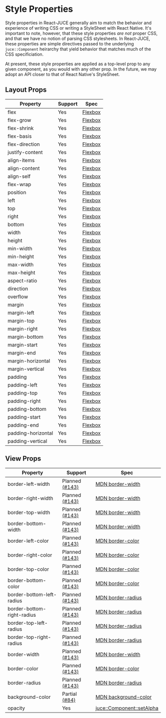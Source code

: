 # Style Properties

Style properties in React-JUCE generally aim to match the behavior and experience
of writing CSS or writing a StyleSheet with React Native. It's important to note, however,
that these style properties _are not_ proper CSS, and that we have no notion of parsing CSS
stylesheets. In React-JUCE, these properties are simple directives passed to the underlying `juce::Component`
heirarchy that yield behavior that matches much of the CSS specificiation.

At present, these style properties are applied as a top-level prop to any given component, as you would with
any other prop. In the future, we may adopt an API closer to that of React Native's StyleSheet.

## Layout Props

| Property | Support | Spec |
| -- | -- | -- |
| flex | Yes | [Flexbox](https://developer.mozilla.org/en-US/docs/Learn/CSS/CSS_layout/Flexbox) |
| flex-grow | Yes | [Flexbox](https://developer.mozilla.org/en-US/docs/Learn/CSS/CSS_layout/Flexbox) |
| flex-shrink | Yes | [Flexbox](https://developer.mozilla.org/en-US/docs/Learn/CSS/CSS_layout/Flexbox) |
| flex-basis | Yes | [Flexbox](https://developer.mozilla.org/en-US/docs/Learn/CSS/CSS_layout/Flexbox) |
| flex-direction | Yes | [Flexbox](https://developer.mozilla.org/en-US/docs/Learn/CSS/CSS_layout/Flexbox) |
| justify-content | Yes | [Flexbox](https://developer.mozilla.org/en-US/docs/Learn/CSS/CSS_layout/Flexbox) |
| align-items | Yes | [Flexbox](https://developer.mozilla.org/en-US/docs/Learn/CSS/CSS_layout/Flexbox) |
| align-content | Yes | [Flexbox](https://developer.mozilla.org/en-US/docs/Learn/CSS/CSS_layout/Flexbox) |
| align-self | Yes | [Flexbox](https://developer.mozilla.org/en-US/docs/Learn/CSS/CSS_layout/Flexbox) |
| flex-wrap | Yes | [Flexbox](https://developer.mozilla.org/en-US/docs/Learn/CSS/CSS_layout/Flexbox) |
| position | Yes | [Flexbox](https://developer.mozilla.org/en-US/docs/Learn/CSS/CSS_layout/Flexbox) |
| left | Yes | [Flexbox](https://developer.mozilla.org/en-US/docs/Learn/CSS/CSS_layout/Flexbox) |
| top | Yes | [Flexbox](https://developer.mozilla.org/en-US/docs/Learn/CSS/CSS_layout/Flexbox) |
| right | Yes | [Flexbox](https://developer.mozilla.org/en-US/docs/Learn/CSS/CSS_layout/Flexbox) |
| bottom | Yes | [Flexbox](https://developer.mozilla.org/en-US/docs/Learn/CSS/CSS_layout/Flexbox) |
| width | Yes | [Flexbox](https://developer.mozilla.org/en-US/docs/Learn/CSS/CSS_layout/Flexbox) |
| height | Yes | [Flexbox](https://developer.mozilla.org/en-US/docs/Learn/CSS/CSS_layout/Flexbox) |
| min-width | Yes | [Flexbox](https://developer.mozilla.org/en-US/docs/Learn/CSS/CSS_layout/Flexbox) |
| min-height | Yes | [Flexbox](https://developer.mozilla.org/en-US/docs/Learn/CSS/CSS_layout/Flexbox) |
| max-width | Yes | [Flexbox](https://developer.mozilla.org/en-US/docs/Learn/CSS/CSS_layout/Flexbox) |
| max-height | Yes | [Flexbox](https://developer.mozilla.org/en-US/docs/Learn/CSS/CSS_layout/Flexbox) |
| aspect-ratio | Yes | [Flexbox](https://developer.mozilla.org/en-US/docs/Learn/CSS/CSS_layout/Flexbox) |
| direction | Yes | [Flexbox](https://developer.mozilla.org/en-US/docs/Learn/CSS/CSS_layout/Flexbox) |
| overflow | Yes | [Flexbox](https://developer.mozilla.org/en-US/docs/Learn/CSS/CSS_layout/Flexbox) |
| margin | Yes | [Flexbox](https://developer.mozilla.org/en-US/docs/Learn/CSS/CSS_layout/Flexbox) |
| margin-left | Yes | [Flexbox](https://developer.mozilla.org/en-US/docs/Learn/CSS/CSS_layout/Flexbox) |
| margin-top | Yes | [Flexbox](https://developer.mozilla.org/en-US/docs/Learn/CSS/CSS_layout/Flexbox) |
| margin-right | Yes | [Flexbox](https://developer.mozilla.org/en-US/docs/Learn/CSS/CSS_layout/Flexbox) |
| margin-bottom | Yes | [Flexbox](https://developer.mozilla.org/en-US/docs/Learn/CSS/CSS_layout/Flexbox) |
| margin-start | Yes | [Flexbox](https://developer.mozilla.org/en-US/docs/Learn/CSS/CSS_layout/Flexbox) |
| margin-end | Yes | [Flexbox](https://developer.mozilla.org/en-US/docs/Learn/CSS/CSS_layout/Flexbox) |
| margin-horizontal | Yes | [Flexbox](https://developer.mozilla.org/en-US/docs/Learn/CSS/CSS_layout/Flexbox) |
| margin-vertical | Yes | [Flexbox](https://developer.mozilla.org/en-US/docs/Learn/CSS/CSS_layout/Flexbox) |
| padding | Yes | [Flexbox](https://developer.mozilla.org/en-US/docs/Learn/CSS/CSS_layout/Flexbox) |
| padding-left | Yes | [Flexbox](https://developer.mozilla.org/en-US/docs/Learn/CSS/CSS_layout/Flexbox) |
| padding-top | Yes | [Flexbox](https://developer.mozilla.org/en-US/docs/Learn/CSS/CSS_layout/Flexbox) |
| padding-right | Yes | [Flexbox](https://developer.mozilla.org/en-US/docs/Learn/CSS/CSS_layout/Flexbox) |
| padding-bottom | Yes | [Flexbox](https://developer.mozilla.org/en-US/docs/Learn/CSS/CSS_layout/Flexbox) |
| padding-start | Yes | [Flexbox](https://developer.mozilla.org/en-US/docs/Learn/CSS/CSS_layout/Flexbox) |
| padding-end | Yes | [Flexbox](https://developer.mozilla.org/en-US/docs/Learn/CSS/CSS_layout/Flexbox) |
| padding-horizontal | Yes | [Flexbox](https://developer.mozilla.org/en-US/docs/Learn/CSS/CSS_layout/Flexbox) |
| padding-vertical | Yes | [Flexbox](https://developer.mozilla.org/en-US/docs/Learn/CSS/CSS_layout/Flexbox) |

## View Props

| Property | Support | Spec |
| -- | -- | -- |
| border-left-width | Planned [(#143)](https://github.com/nick-thompson/blueprint/issues/143) | [MDN border-width](https://developer.mozilla.org/en-US/docs/Web/CSS/border-width) |
| border-right-width | Planned [(#143)](https://github.com/nick-thompson/blueprint/issues/143) | [MDN border-width](https://developer.mozilla.org/en-US/docs/Web/CSS/border-width) |
| border-top-width | Planned [(#143)](https://github.com/nick-thompson/blueprint/issues/143) | [MDN border-width](https://developer.mozilla.org/en-US/docs/Web/CSS/border-width) |
| border-bottom-width | Planned [(#143)](https://github.com/nick-thompson/blueprint/issues/143) | [MDN border-width](https://developer.mozilla.org/en-US/docs/Web/CSS/border-width) |
| border-left-color | Planned [(#143)](https://github.com/nick-thompson/blueprint/issues/143) | [MDN border-color](https://developer.mozilla.org/en-US/docs/Web/CSS/border-color) |
| border-right-color | Planned [(#143)](https://github.com/nick-thompson/blueprint/issues/143) | [MDN border-color](https://developer.mozilla.org/en-US/docs/Web/CSS/border-color) |
| border-top-color | Planned [(#143)](https://github.com/nick-thompson/blueprint/issues/143) | [MDN border-color](https://developer.mozilla.org/en-US/docs/Web/CSS/border-color) |
| border-bottom-color | Planned [(#143)](https://github.com/nick-thompson/blueprint/issues/143) | [MDN border-color](https://developer.mozilla.org/en-US/docs/Web/CSS/border-color) |
| border-bottom-left-radius | Planned [(#143)](https://github.com/nick-thompson/blueprint/issues/143) | [MDN border-radius](https://developer.mozilla.org/en-US/docs/Web/CSS/border-radius) |
| border-bottom-right-radius | Planned [(#143)](https://github.com/nick-thompson/blueprint/issues/143) | [MDN border-radius](https://developer.mozilla.org/en-US/docs/Web/CSS/border-radius) |
| border-top-left-radius | Planned [(#143)](https://github.com/nick-thompson/blueprint/issues/143) | [MDN border-radius](https://developer.mozilla.org/en-US/docs/Web/CSS/border-radius) |
| border-top-right-radius | Planned [(#143)](https://github.com/nick-thompson/blueprint/issues/143) | [MDN border-radius](https://developer.mozilla.org/en-US/docs/Web/CSS/border-radius) |
| border-width | Planned [(#143)](https://github.com/nick-thompson/blueprint/issues/143) | [MDN border-width](https://developer.mozilla.org/en-US/docs/Web/CSS/border-width) |
| border-color | Planned [(#143)](https://github.com/nick-thompson/blueprint/issues/143) | [MDN border-color](https://developer.mozilla.org/en-US/docs/Web/CSS/border-color) |
| border-radius | Planned [(#143)](https://github.com/nick-thompson/blueprint/issues/143) | [MDN border-radius](https://developer.mozilla.org/en-US/docs/Web/CSS/border-radius) |
| background-color | Partial [(#84)](https://github.com/nick-thompson/blueprint/issues/84) | [MDN background-color](https://developer.mozilla.org/en-US/docs/Web/CSS/background-color) |
| opacity | Yes | [juce::Component::setAlpha](https://docs.juce.com/master/classComponent.html#a1b9329a87c71ed01319071e0fedac128) |
